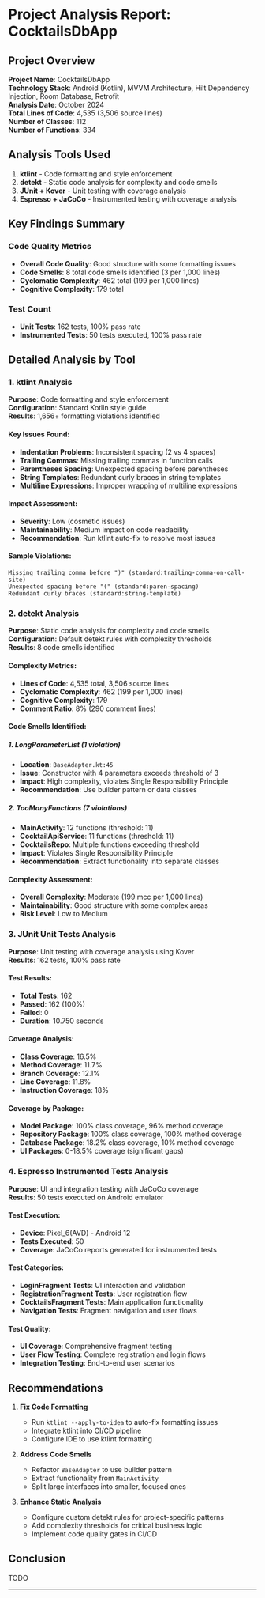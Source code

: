 # Project Analysis Report: CocktailsDbApp

## Project Overview

**Project Name**: CocktailsDbApp  
**Technology Stack**: Android (Kotlin), MVVM Architecture, Hilt Dependency Injection, Room Database, Retrofit  
**Analysis Date**: October 2024  
**Total Lines of Code**: 4,535 (3,506 source lines)  
**Number of Classes**: 112  
**Number of Functions**: 334  

## Analysis Tools Used

1. **ktlint** - Code formatting and style enforcement
2. **detekt** - Static code analysis for complexity and code smells
3. **JUnit + Kover** - Unit testing with coverage analysis
4. **Espresso + JaCoCo** - Instrumented testing with coverage analysis

## Key Findings Summary

### Code Quality Metrics
- **Overall Code Quality**: Good structure with some formatting issues
- **Code Smells**: 8 total code smells identified (3 per 1,000 lines)
- **Cyclomatic Complexity**: 462 total (199 per 1,000 lines)
- **Cognitive Complexity**: 179 total

### Test Count
- **Unit Tests**: 162 tests, 100% pass rate
- **Instrumented Tests**: 50 tests executed, 100% pass rate


## Detailed Analysis by Tool

### 1. ktlint Analysis

**Purpose**: Code formatting and style enforcement  
**Configuration**: Standard Kotlin style guide  
**Results**: 1,656+ formatting violations identified

#### Key Issues Found:
- **Indentation Problems**: Inconsistent spacing (2 vs 4 spaces)
- **Trailing Commas**: Missing trailing commas in function calls
- **Parentheses Spacing**: Unexpected spacing before parentheses
- **String Templates**: Redundant curly braces in string templates
- **Multiline Expressions**: Improper wrapping of multiline expressions

#### Impact Assessment:
- **Severity**: Low (cosmetic issues)
- **Maintainability**: Medium impact on code readability
- **Recommendation**: Run ktlint auto-fix to resolve most issues

#### Sample Violations:
```
Missing trailing comma before ")" (standard:trailing-comma-on-call-site)
Unexpected spacing before "(" (standard:paren-spacing)
Redundant curly braces (standard:string-template)
```

### 2. detekt Analysis

**Purpose**: Static code analysis for complexity and code smells  
**Configuration**: Default detekt rules with complexity thresholds  
**Results**: 8 code smells identified

#### Complexity Metrics:
- **Lines of Code**: 4,535 total, 3,506 source lines
- **Cyclomatic Complexity**: 462 (199 per 1,000 lines)
- **Cognitive Complexity**: 179
- **Comment Ratio**: 8% (290 comment lines)

#### Code Smells Identified:

##### 1. LongParameterList (1 violation)
- **Location**: `BaseAdapter.kt:45`
- **Issue**: Constructor with 4 parameters exceeds threshold of 3
- **Impact**: High complexity, violates Single Responsibility Principle
- **Recommendation**: Use builder pattern or data classes

##### 2. TooManyFunctions (7 violations)
- **MainActivity**: 12 functions (threshold: 11)
- **CocktailApiService**: 11 functions (threshold: 11)
- **CocktailsRepo**: Multiple functions exceeding threshold
- **Impact**: Violates Single Responsibility Principle
- **Recommendation**: Extract functionality into separate classes

#### Complexity Assessment:
- **Overall Complexity**: Moderate (199 mcc per 1,000 lines)
- **Maintainability**: Good structure with some complex areas
- **Risk Level**: Low to Medium

### 3. JUnit Unit Tests Analysis

**Purpose**: Unit testing with coverage analysis using Kover  
**Results**: 162 tests, 100% pass rate

#### Test Results:
- **Total Tests**: 162
- **Passed**: 162 (100%)
- **Failed**: 0
- **Duration**: 10.750 seconds

#### Coverage Analysis:
- **Class Coverage**: 16.5%
- **Method Coverage**: 11.7%
- **Branch Coverage**: 12.1%
- **Line Coverage**: 11.8%
- **Instruction Coverage**: 18%

#### Coverage by Package:
- **Model Package**: 100% class coverage, 96% method coverage
- **Repository Package**: 100% class coverage, 100% method coverage
- **Database Package**: 18.2% class coverage, 10% method coverage
- **UI Packages**: 0-18.5% coverage (significant gaps)

### 4. Espresso Instrumented Tests Analysis

**Purpose**: UI and integration testing with JaCoCo coverage  
**Results**: 50 tests executed on Android emulator

#### Test Execution:
- **Device**: Pixel_6(AVD) - Android 12
- **Tests Executed**: 50
- **Coverage**: JaCoCo reports generated for instrumented tests

#### Test Categories:
- **LoginFragment Tests**: UI interaction and validation
- **RegistrationFragment Tests**: User registration flow
- **CocktailsFragment Tests**: Main application functionality
- **Navigation Tests**: Fragment navigation and user flows

#### Test Quality:
- **UI Coverage**: Comprehensive fragment testing
- **User Flow Testing**: Complete registration and login flows
- **Integration Testing**: End-to-end user scenarios

## Recommendations

1. **Fix Code Formatting**
   - Run `ktlint --apply-to-idea` to auto-fix formatting issues
   - Integrate ktlint into CI/CD pipeline
   - Configure IDE to use ktlint formatting

2. **Address Code Smells**
   - Refactor `BaseAdapter` to use builder pattern
   - Extract functionality from `MainActivity`
   - Split large interfaces into smaller, focused ones

3. **Enhance Static Analysis**
   - Configure custom detekt rules for project-specific patterns
   - Add complexity thresholds for critical business logic
   - Implement code quality gates in CI/CD

## Conclusion

TODO


---
